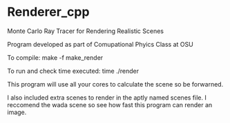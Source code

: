 # Renderer_cpp
Monte Carlo Ray Tracer for Rendering Realistic Scenes

Program developed as part of Comupational Phyics Class at OSU

To compile: make -f make_render

To run and check time executed: time ./render

This program will use all your cores to calculate the scene so be forwarned.

I also included extra scenes to render in the aptly named scenes file. I reccomend the wada scene so see how fast this program can render an image. 